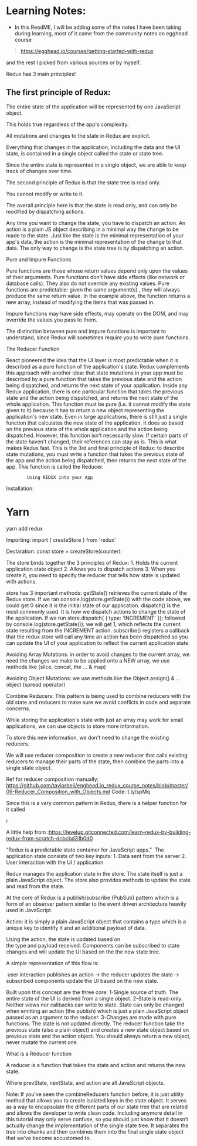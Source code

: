 #   Learning Notes: 

- In this ReadME, I will be adding some of the notes I have been taking during learning, most of it came from the community notes on egghead course 
>	https://egghead.io/courses/getting-started-with-redux

and the rest I picked from various sources or by myself.


Redux has 3 main principles!

##    The first principle of Redux:



The entire state of the application will be represented by one JavaScript object.

This holds true regardless of the app's complexity.

All mutations and changes to the state in Redux are explicit.

Everything that changes in the application, including the data and the UI state, is contained in a single object called the state or state tree.

Since the entire state is represented in a single object, we are able to keep track of changes over time.

The second principle of Redux is that the state tree is read only.

You cannot modify or write to it.

The overall principle here is that the state is read only, and can only be modified by dispatching actions.

Any time you want to change the state, you have to dispatch an action. 
An action is a plain JS object describing in a minimal way the change to be made to the state.
 Just like the state is the minimal representation of your app's data, the action is the minimal representation of the change to that data.
The only way to change is the state tree is by dispatching an action.


Pure and Impure Functions

Pure functions are those whose return values depend only upon the values of their arguments.
 Pure functions don't have side effects (like network or database calls). They also do not override any existing values.
 Pure functions are predictable: given the same argument(s) , they will always produce the same return value. In the example above, the function returns a new array, instead of modifying the items that was passed in.



 
 Impure functions may have side effects, may operate on the DOM, and may override the values you pass to them. 

The distinction between pure and impure functions is important to understand, since Redux will sometimes require you to write pure functions.


The Reducer Function

React pioneered the idea that the UI layer is most predictable when it is described as a pure function of the application's state.
Redux complements this approach with another idea: that state mutations in your app must be described by a pure function that takes the previous state and the action being dispatched, and returns the next state of your application.
Inside any Redux application, there is one particular function that takes the previous state and the action being dispatched, and returns the next state of the whole application. This function must be pure (i.e. it cannot modify the state given to it) because it has to return a new object representing the application's new state.
Even in large applications, there is still just a single function that calculates the new state of the application. It does so based on the previous state of the whole application and the action being dispatched.
However, this function isn't necessarily slow. If certain parts of the state haven't changed, their references can stay as is. This is what makes Redux fast.
This is the 3rd and final principle of Redux:
 to describe state mutations, you must write a function that takes the previous state of the app and the action being dispatched, then returns the next state of the app. This function is called the Reducer.


			Using REDUX into your App
Installation:
# Yarn
yarn add redux

Importing:
import { createStore } from 'redux'

Declaration: 
const store = createStore(counter);


The store binds together the 3 principles of Redux:
	1. Holds the current application state object
	2. Allows you to dispatch actions
	3. When you create it, you need to specify the reducer that tells how state is updated with actions.


store has 3 important methods:
getState() retrieves the current state of the Redux store. If we ran console.log(store.getState()) with the code above, we could get 0 since it is the initial state of our application.
dispatch() is the most commonly used. It is how we dispatch actions to change the state of the application. If we run store.dispatch( { type: 'INCREMENT' }); followed by console.log(store.getState()); we will get 1, which reflects the current state resulting from the INCREMENT action.
subscribe() registers a callback that the redux store will call any time an action has been dispatched so you can update the UI of your application to reflect the current application state.








Avoiding Array Mutations:
 in order to avoid changes to the current array, we need the changes we make to be applied onto a NEW array, we use methods like (slice, concat, the … & map)

Avoiding Object Mutations:
 we use methods like the Object.assign() & …object (spread operator)


									

Combine Reducers:
This pattern is being used to combine reducers with the old state and reducers to make sure we avoid conflicts in code and separate concerns.

While storing the application's state with just an array may work for small applications, we can use objects to store more information.

To store this new information, we don't need to change the existing reducers.

We will use reducer composition to create a new reducer that calls existing reducers to manage their parts of the state, then combine the parts into a single state object.

Ref for reducer composition manually: https://github.com/tayiorbeii/egghead.io_redux_course_notes/blob/master/09-Reducer_Composition_with_Objects.md
Code: t.ly/spMq


Since this is a very common pattern in Redux, there is a helper function for it called 
			
r


A little help from :https://levelup.gitconnected.com/learn-redux-by-building-redux-from-scratch-dcbcbd31b0d0

“Redux is a predictable state container for JavaScript apps.”
 The application state consists of two key inputs:
	1. Data sent from the server
	2. User interaction with the UI / application

Redux manages the application state in the store. The state itself is just a plain JavaScript object. The store also provides methods to update the state and read from the state.

At the core of Redux is a publish/subscribe (PubSub) pattern which is a form of an observer pattern similar to the event driven architecture heavily used in JavaScript.

Action: it is simply a plain JavaScript object that contains a type which is a unique key to identify it and an additional payload of data.

Using the action, the state is updated based on the type and payload received. Components can be subscribed to state changes and will update the UI based on the the new state tree.

A simple representation of this flow is:

 user interaction publishes an action -> the reducer updates the state -> subscribed components update the UI based on the new state.

 Built upon this concept are the three core:
1-Single source of truth. The entire state of the UI is derived from a single object.
2-State is read-only. Neither views nor callbacks can write to state. State can only be changed when emitting an action (the publish) which is just a plain JavaScript object passed as an argument to the reducer.
3-Changes are made with pure functions. 
The state is not updated directly. The reducer function take the previous state (also a plain object) and creates a new state object based on previous state and the action object. You should always return a new object, never mutate the current one.

What is a Reducer function

A reducer is a function that takes the state and action and returns the new state.


Where prevState, nextState, and action are all JavaScript objects.

Note: If you’ve seen the combineReducers function before, it is just utility method that allows you to create isolated keys in the state object. It serves as a way to encapsulate the different parts of our state tree that are related and allows the developer to write clean code. Including anymore detail in this tutorial may only serve confuse, so you should just know that it doesn’t actually change the implementation of the single state tree. It separates the tree into chunks and then combines them into the final single state object that we’ve become accustomed to.


